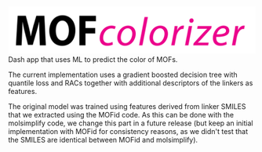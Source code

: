 ![image](static/logo.png)
Dash app that uses ML to predict the color of MOFs.

The current implementation uses a gradient boosted decision tree with quantile loss and RACs together with additional descriptors of the linkers as features.

The original model was trained using features derived from linker SMILES that we extracted using the MOFid code. As this can be done with the molsimplify code, we change this part in a future release (but keep an initial implementation with MOFid for consistency reasons, as we didn't test that the SMILES are identical between MOFid and molsimplify).
